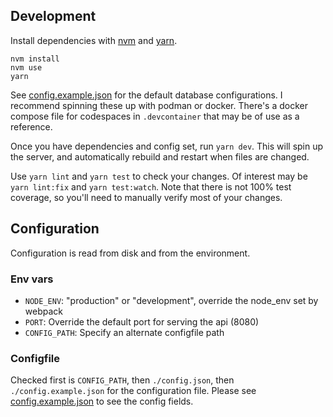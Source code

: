 ## Development
Install dependencies with [nvm](https://github.com/nvm-sh/nvm) and
[yarn](https://yarnpkg.com/).

```
nvm install
nvm use
yarn
```

See [config.example.json](./config.example.json) for the default database
configurations. I recommend spinning these up with podman or docker. There's
a docker compose file for codespaces in `.devcontainer` that may be of use
as a reference.

Once you have dependencies and config set, run `yarn dev`. This will spin up
the server, and automatically rebuild and restart when files are changed.

Use `yarn lint` and `yarn test` to check your changes. Of interest may be
`yarn lint:fix` and `yarn test:watch`. Note that there is not 100% test
coverage, so you'll need to manually verify most of your changes.

## Configuration

Configuration is read from disk and from the environment.

### Env vars
- `NODE_ENV`: "production" or "development", override the node_env set by webpack
- `PORT`: Override the default port for serving the api (8080)
- `CONFIG_PATH`: Specify an alternate configfile path

### Configfile
Checked first is `CONFIG_PATH`, then `./config.json`, then
`./config.example.json` for the configuration file. Please see
[config.example.json](./config.example.json) to see the config fields.
